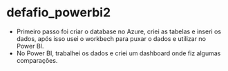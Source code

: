 # defafio_powerbi2

- Primeiro passo foi criar o database no Azure, criei as tabelas e inseri os dados, após isso usei o workbech para puxar o dados e utilizar no Power BI.
- No Power BI, trabalhei os dados e criei um dashboard onde fiz algumas comparações.
